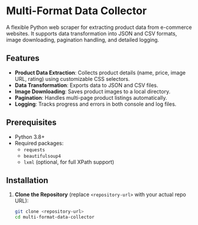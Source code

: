 # Multi-Format Data Collector

A flexible Python web scraper for extracting product data from e-commerce websites. It supports data transformation into JSON and CSV formats, image downloading, pagination handling, and detailed logging.

## Features

- **Product Data Extraction**: Collects product details (name, price, image URL, rating) using customizable CSS selectors.
- **Data Transformation**: Exports data to JSON and CSV files.
- **Image Downloading**: Saves product images to a local directory.
- **Pagination**: Handles multi-page product listings automatically.
- **Logging**: Tracks progress and errors in both console and log files.

## Prerequisites

- Python 3.8+
- Required packages:
  - `requests`
  - `beautifulsoup4`
  - `lxml` (optional, for full XPath support)

## Installation

1. **Clone the Repository** (replace `<repository-url>` with your actual repo URL):
   ```bash
   git clone <repository-url>
   cd multi-format-data-collector